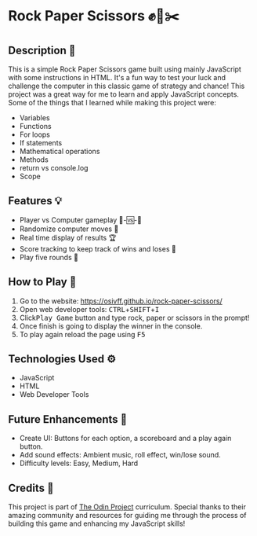 # Rock Paper Scissors ✊📄✂️

## Description 📝
This is a simple Rock Paper Scissors game built using mainly JavaScript with some instructions in HTML. It's a fun way to test your luck and challenge the computer in this classic game of strategy and chance! This project was a great way for me to learn and apply JavaScript concepts. Some of the things that I learned while making this project were:
 - Variables
 - Functions
 - For loops
 - If statements
 - Mathematical operations
 - Methods
 - return vs console.log
 - Scope

## Features 💡
 - Player vs Computer gameplay 👱-🆚-🤖
 - Randomize computer moves 🎲
 - Real time display of results 🏆
 - Score tracking to keep track of wins and loses 👑
 - Play five rounds 🔄
 
 ## How to Play 📜
 1. Go to the website: https://osivff.github.io/rock-paper-scissors/
 2. Open web developer tools: <kbd>CTRL</kbd>+<kbd>SHIFT</kbd>+<kbd>I</kbd>
 3. Click<kbd>Play Game</kbd> button and type rock, paper or scissors in the prompt!
 4. Once finish is going to display the winner in the console.
 5. To play again reload the page using <kbd>F5</kbd>

 ## Technologies Used ⚙️
 - JavaScript
 - HTML
 - Web Developer Tools

 ## Future Enhancements 🚀
 - Create UI: Buttons for each option, a scoreboard and a play again button.
 - Add sound effects: Ambient music, roll effect, win/lose sound.
 - Difficulty levels: Easy, Medium, Hard

 ## Credits 🙏
 This project is part of [The Odin Project](https://www.theodinproject.com/lessons/foundations-rock-paper-scissors) curriculum. Special thanks to their amazing community and resources for guiding me through the process of building this game and enhancing my JavaScript skills!
